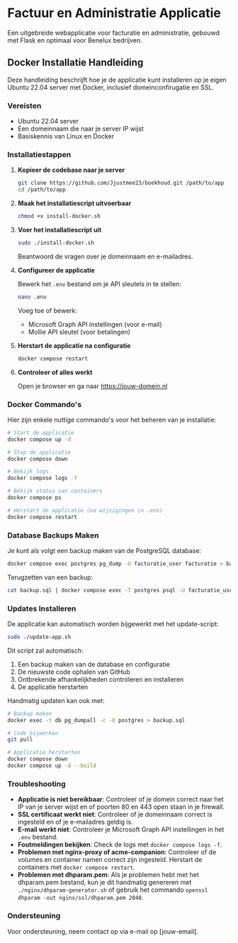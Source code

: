 # Factuur en Administratie Applicatie

Een uitgebreide webapplicatie voor facturatie en administratie, gebouwd met Flask en optimaal voor Benelux bedrijven.

## Docker Installatie Handleiding

Deze handleiding beschrijft hoe je de applicatie kunt installeren op je eigen Ubuntu 22.04 server met Docker, inclusief domeinconfirugatie en SSL.

### Vereisten

- Ubuntu 22.04 server
- Een domeinnaam die naar je server IP wijst
- Basiskennis van Linux en Docker

### Installatiestappen

1. **Kopieer de codebase naar je server**

   ```bash
   git clone https://github.com/Jjustmee23/boekhoud.git /path/to/app
   cd /path/to/app
   ```

2. **Maak het installatiescript uitvoerbaar**

   ```bash
   chmod +x install-docker.sh
   ```

3. **Voer het installatiescript uit**

   ```bash
   sudo ./install-docker.sh
   ```

   Beantwoord de vragen over je domeinnaam en e-mailadres.

4. **Configureer de applicatie**

   Bewerk het `.env` bestand om je API sleutels in te stellen:
   
   ```bash
   nano .env
   ```
   
   Voeg toe of bewerk:
   - Microsoft Graph API instellingen (voor e-mail)
   - Mollie API sleutel (voor betalingen)

5. **Herstart de applicatie na configuratie**

   ```bash
   docker compose restart
   ```

6. **Controleer of alles werkt**

   Open je browser en ga naar https://jouw-domein.nl

### Docker Commando's

Hier zijn enkele nuttige commando's voor het beheren van je installatie:

```bash
# Start de applicatie
docker compose up -d

# Stop de applicatie
docker compose down

# Bekijk logs
docker compose logs -f

# Bekijk status van containers
docker compose ps

# Herstart de applicatie (na wijzigingen in .env)
docker compose restart
```

### Database Backups Maken

Je kunt als volgt een backup maken van de PostgreSQL database:

```bash
docker compose exec postgres pg_dump -U facturatie_user facturatie > backup.sql
```

Terugzetten van een backup:

```bash
cat backup.sql | docker compose exec -T postgres psql -U facturatie_user facturatie
```

### Updates Installeren

De applicatie kan automatisch worden bijgewerkt met het update-script:

```bash
sudo ./update-app.sh
```

Dit script zal automatisch:
1. Een backup maken van de database en configuratie
2. De nieuwste code ophalen van GitHub
3. Ontbrekende afhankelijkheden controleren en installeren
4. De applicatie herstarten

Handmatig updaten kan ook met:

```bash
# Backup maken
docker exec -t db pg_dumpall -c -U postgres > backup.sql

# Code bijwerken
git pull

# Applicatie herstarten
docker compose down
docker compose up -d --build
```

### Troubleshooting

- **Applicatie is niet bereikbaar**: Controleer of je domein correct naar het IP van je server wijst en of poorten 80 en 443 open staan in je firewall.
- **SSL certificaat werkt niet**: Controleer of je domeinnaam correct is ingesteld en of je e-mailadres geldig is.
- **E-mail werkt niet**: Controleer je Microsoft Graph API instellingen in het `.env` bestand.
- **Foutmeldingen bekijken**: Check de logs met `docker compose logs -f`.
- **Problemen met nginx-proxy of acme-companion**: Controleer of de volumes en container namen correct zijn ingesteld. Herstart de containers met `docker compose restart`.
- **Problemen met dhparam.pem**: Als je problemen hebt met het dhparam.pem bestand, kun je dit handmatig genereren met `./nginx/dhparam-generator.sh` of gebruik het commando `openssl dhparam -out nginx/ssl/dhparam.pem 2048`.

### Ondersteuning

Voor ondersteuning, neem contact op via e-mail op [jouw-email].